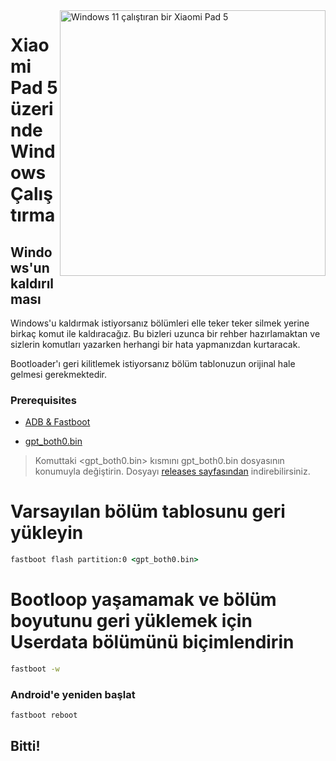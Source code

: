 <img align="right" src="https://raw.githubusercontent.com/erdilS/Port-Windows-11-Xiaomi-Pad-5/main/nabu.png" width="425" alt="Windows 11 çalıştıran bir Xiaomi Pad 5">

# Xiaomi Pad 5 üzerinde Windows Çalıştırma

## Windows'un kaldırılması

Windows'u kaldırmak istiyorsanız bölümleri elle teker teker silmek yerine birkaç komut ile kaldıracağız. Bu bizleri uzunca bir rehber hazırlamaktan ve sizlerin komutları yazarken herhangi bir hata yapmanızdan kurtaracak.

Bootloader'ı geri kilitlemek istiyorsanız bölüm tablonuzun orijinal hale gelmesi gerekmektedir.

### Prerequisites

- [ADB & Fastboot](https://developer.android.com/studio/releases/platform-tools)
  
- [gpt_both0.bin](https://github.com/erdilS/Port-Windows-11-Xiaomi-Pad-5/releases/download/1.0/gpt_both0.bin)


> Komuttaki <gpt_both0.bin> kısmını gpt_both0.bin dosyasının konumuyla değiştirin. Dosyayı [releases sayfasından](../../../../releases/) indirebilirsiniz.


# Varsayılan bölüm tablosunu geri yükleyin

```cmd
fastboot flash partition:0 <gpt_both0.bin>
```

# Bootloop yaşamamak ve bölüm boyutunu geri yüklemek için Userdata bölümünü biçimlendirin
```cmd
fastboot -w
```
### Android'e yeniden başlat
```cmd
fastboot reboot 
```
## Bitti!
